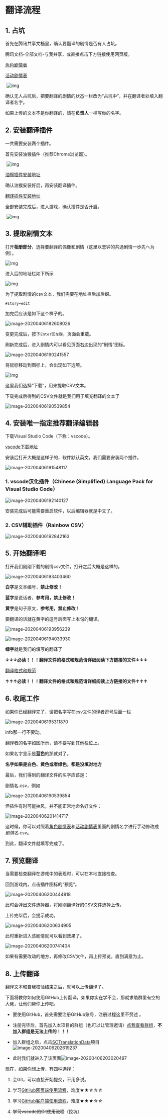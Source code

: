 # 翻译流程

## 1. 占坑

首先在腾讯共享文档里，确认要翻译的剧情是否有人占坑。

腾讯文档-全部文档-与我共享，或直接点击下方链接使用网页版。

[角色剧情表](https://docs.qq.com/sheet/DZmxQUkJXWVV3VWpp)

[活动剧情表](https://docs.qq.com/sheet/DZkJMa3hqR1VqdEZO)

​            ![img](guide/2-1-1.png)            

确认无人占坑后，把要翻译的剧情的状态一栏改为“占坑中”，并在翻译者处填入翻译者名字。

如果上传的文本不是你翻译的，请在**负责人**一栏写你的名字。

## 2. 安装翻译插件

一共需要安装两个插件。

首先安装油猴插件（推荐Chrome浏览器）。

​            ![img](guide/2-2-1.png)            

[油猴插件安装地址](https://www.tampermonkey.net)

确认油猴安装好后，再安装翻译插件。

[翻译插件安装地址](https://shiny.fun/ShinyColors.user.js)

全部安装完成后，进入游戏，确认插件是否开启。

​            ![img](guide/2-2-2.png)            

## 3. 提取剧情文本

打开**相册部分**，选择要翻译的偶像和剧情（这里以恋钟的共通剧情一歩先へ为例）。

![img](guide/2-3-1.png)

进入后的地址栏如下所示

![img](guide/2-3-2.png)

为了提取剧情的csv文本，我们需要在地址栏后加后缀。

```http
#story=edit
```

加完后应该是如下这个样子的。

![image-20200406182608026](guide/2-3-3.png)

变更完成后，按下`Enter回车键`，页面会重载。

刷新完成后，进入剧情内可以看见页面右边出现的“剧情”图标。

![image-20200406190241557](guide/2-3-4.png)

将鼠标移动到图标上，会出现如下选项。

![img](guide/2-3-5.png)

这里我们选择“下载”，用来提取CSV文本。

下载完成后得到的CSV文件就是我们用于填充翻译的文本了

![image-20200406190539854](guide/2-3-6.png)

## 4. 安装唯一指定推荐翻译编辑器

下载Visual Studio Code（下称：vscode）。

[vscode下载地址](https://code.visualstudio.com/)

安装后打开大概是这样子的，软件默认英文，我们需要安装两个插件。

![image-20200406191548117](guide/2-4-1.png)

### 1. vscode汉化插件（Chinese (Simplified) Language Pack for Visual Studio Code）

![image-20200406192140127](guide/2-4-2.png)

安装完成后可能需要重启软件，以后编辑器就是中文了。

### 2. CSV辅助插件（Rainbow CSV）

![image-20200406192842163](guide/2-4-3.png)

## 5. 开始翻译吧

打开我们刚刚下载的剧情csv文件，打开之后大概是这样的。

![image-20200406193403460](guide/2-5-1.png)

**白字**是文本编号，**禁止修改！**

**蓝字**是说话者，**参考用，禁止修改！**

**黄字**是句子原文，**参考用，禁止修改！**

要翻译的话就在黄字的逗号后面写上本句的翻译。

![image-20200406193956239](guide/2-5-2.png)

![image-20200406194033930](guide/2-5-3.png)

**绿字**就是我们的填写的翻译了

**↓↓↓必读！！！翻译文件的格式和规范请详细阅读下方链接的文件↓↓↓**

[翻译格式和规范](翻译格式和规范.md)

**↑↑↑必读！！！翻译文件的格式和规范请详细阅读上方链接的文件↑↑↑**

## 6. 收尾工作

如果你已经翻译完了，请把名字写在csv文件的译者逗号后面一栏

![image-20200406195311870](guide/2-6-1.png)

info那一行不要动。

翻译者的名字如图所示，请不要写到其他栏位上。

如果名字显示是**蓝色**的那就对了。

**名字如果是白色、黄色或者绿色，都是没填对地方**

最后，我们得到的翻译文件的名字应该是：

剧情名.csv，例如

![image-20200406190539854](guide/2-3-6.png)

但插件有时可能抽风，并不能正常地命名好文件：

![image-20200406201414717](guide/2-6-3.png)

这时候，你可以对照着[角色剧情表](https://docs.qq.com/sheet/DZmxQUkJXWVV3VWpp)和[活动剧情表](https://docs.qq.com/sheet/DZkJMa3hqR1VqdEZO)里面的剧情名字进行手动修改成 *剧情名.csv*。

到此，翻译文件就填写完成了。

## 7. 预览翻译

当需要检查翻译在游戏中的表现时，可以在本地直接检查。

回到游戏内，点击插件图标的“预览”。

![image-20200406200444818](guide/2-7-1.png)

此时会弹出文件选择器，将刚刚翻译好的CSV文件选择上传。

上传完毕后，会提示成功。

![image-20200406200634905](guide/2-7-2.png)

此时重新进入该剧情就可以看到效果了。

![image-20200406200741404](guide/2-7-3.png)

如果有需要改动的地方，再修改CSV文件，再上传预览，直到满意为止。

## 8. 上传翻译

翻译文本和自我校验结束之后，就可以上传翻译了。

下面将教你如何使用GitHub上传翻译，如果你实在学不会，那就求助群里有空的大佬，让他们帮你上传吧。

- 要使用GitHub，首先需要注册GitHub账号，注册过程这里不赘述 。

- 注册完毕后，首先加入本项目的群组（也可以让管理邀请）[点我查看群组](https://github.com/ShinyGroup)，**不加入群组是无法上传的！！！**

- 加入群组之后，点击[SCTranslationData](https://github.com/ShinyGroup/SCTranslationData)项目![image-20200406202619237](guide/2-8-1.png)

- 此时我们就进入了该页面![image-20200406203020497](guide/2-8-2.png)

现在，如果你想上传，有四种选择：

1. 会Git，可以直接开始提交，不用多说。

2. 学习[GitHub网页端使用流程](GitHub网页端使用流程.md)，难度★★☆☆☆
3. 学习[GitHub客户端使用流程](GitHub客户端使用流程.md)，难度★★★☆☆
4. ~~学习vscode的Git使用流程~~（挖坑）